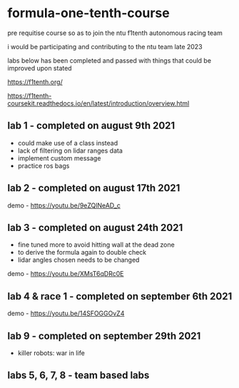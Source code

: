 # formula-one-tenth-course

pre requitise course so as to join the ntu f1tenth autonomous racing team 

i would be participating and contributing to the ntu team late 2023

labs below has been completed and passed with things that could be improved upon stated

https://f1tenth.org/

https://f1tenth-coursekit.readthedocs.io/en/latest/introduction/overview.html

## lab 1 - completed on august 9th 2021

- could make use of a class instead
- lack of filtering on lidar ranges data
- implement custom message
- practice ros bags

## lab 2 - completed on august 17th 2021

demo - https://youtu.be/9eZQlNeAD_c
    
## lab 3 - completed on august 24th 2021

- fine tuned more to avoid hitting wall at the dead zone
- to derive the formula again to double check 
- lidar angles chosen needs to be changed

demo - https://youtu.be/XMsT6qDRc0E

## lab 4 & race 1 - completed on september 6th 2021

demo - https://youtu.be/14SFOGGOvZ4

## lab 9 - completed on september 29th 2021

- killer robots: war in life

## labs 5, 6, 7, 8 - team based labs
